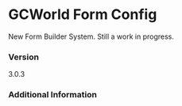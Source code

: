 # GCWorld Form Config

New Form Builder System.  Still a work in progress.




### Version
3.0.3

### Additional Information
